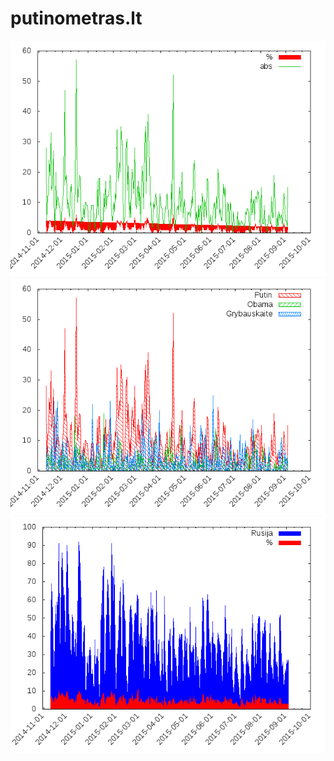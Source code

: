 putinometras.lt
===============

![Putinas](g.png "Putinas")
![Kontrolinė grupė](g1.png "Kontrolinė grupė")
![Rusija](g2.png "Rusija")
